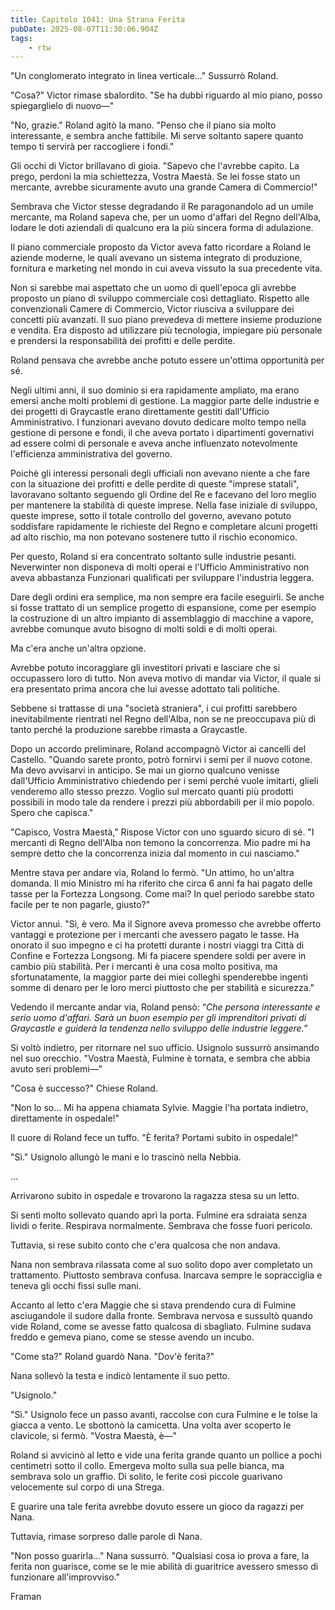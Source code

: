 ```yaml
---
title: Capitolo 1041: Una Strana Ferita
pubDate: 2025-08-07T11:30:06.904Z
tags:
    - rtw
---
```



"Un conglomerato integrato in linea verticale..." Sussurrò Roland.


"Cosa?" Victor rimase sbalordito. "Se ha dubbi riguardo al mio piano, posso spiegarglielo di nuovo—"


"No, grazie." Roland agitò la mano. "Penso che il piano sia molto interessante, e sembra anche fattibile. Mi serve soltanto sapere quanto tempo ti servirà per raccogliere i fondi."


Gli occhi di Victor brillavano di gioia. "Sapevo che l'avrebbe capito. La prego, perdoni la mia schiettezza, Vostra Maestà. Se lei fosse stato un mercante, avrebbe sicuramente avuto una grande Camera di Commercio!"


Sembrava che Victor stesse degradando il Re paragonandolo ad un umile mercante, ma Roland sapeva che, per un uomo d'affari del Regno dell'Alba, lodare le doti aziendali di qualcuno era la più sincera forma di adulazione.


Il piano commerciale proposto da Victor aveva fatto ricordare a Roland le aziende moderne, le quali avevano un sistema integrato di produzione, fornitura e marketing nel mondo in cui aveva vissuto la sua precedente vita.


Non si sarebbe mai aspettato che un uomo di quell'epoca gli avrebbe proposto un piano di sviluppo commerciale così dettagliato. Rispetto alle convenzionali Camere di Commercio, Victor riusciva a sviluppare dei concetti più avanzati. Il suo piano prevedeva di mettere insieme produzione e vendita. Era disposto ad utilizzare più tecnologia, impiegare più personale e prendersi la responsabilità dei profitti e delle perdite.


Roland pensava che avrebbe anche potuto essere un'ottima opportunità per sé.


Negli ultimi anni, il suo dominio si era rapidamente ampliato, ma erano emersi anche molti problemi di gestione. La maggior parte delle industrie e dei progetti di Graycastle erano direttamente gestiti dall'Ufficio Amministrativo. I funzionari avevano dovuto dedicare molto tempo nella gestione di persone e fondi, il che aveva portato i dipartimenti governativi ad essere colmi di personale e aveva anche influenzato notevolmente l'efficienza amministrativa del governo.


Poichè gli interessi personali degli ufficiali non avevano niente a che fare con la situazione dei profitti e delle perdite di queste "imprese statali", lavoravano soltanto seguendo gli Ordine del Re e facevano del loro meglio per mantenere la stabilità di queste imprese. Nella fase iniziale di sviluppo, queste imprese, sotto il totale controllo del governo, avevano potuto soddisfare rapidamente le richieste del Regno e completare alcuni progetti ad alto rischio, ma non potevano sostenere tutto il rischio economico.


Per questo, Roland si era concentrato soltanto sulle industrie pesanti. Neverwinter non disponeva di molti operai e l'Ufficio Amministrativo non aveva abbastanza Funzionari qualificati per sviluppare l'industria leggera.


Dare degli ordini era semplice, ma non sempre era facile eseguirli. Se anche si fosse trattato di un semplice progetto di espansione, come per esempio la costruzione di un altro impianto di assemblaggio di macchine a vapore, avrebbe comunque avuto bisogno di molti soldi e di molti operai.


Ma c'era anche un'altra opzione.


Avrebbe potuto incoraggiare gli investitori privati e lasciare che si occupassero loro di tutto. Non aveva motivo di mandar via Victor, il quale si era presentato prima ancora che lui avesse adottato tali politiche.


Sebbene si trattasse di una "società straniera", i cui profitti sarebbero inevitabilmente rientrati nel Regno dell'Alba, non se ne preoccupava più di tanto perché la produzione sarebbe rimasta a Graycastle.


Dopo un accordo preliminare, Roland accompagnò Victor ai cancelli del Castello. "Quando sarete pronto, potrò fornirvi i semi per il nuovo cotone. Ma devo avvisarvi in anticipo. Se mai un giorno qualcuno venisse dall'Ufficio Amministrativo chiedendo per i semi perché vuole imitarti, glieli venderemo allo stesso prezzo. Voglio sul mercato quanti più prodotti possibili in modo tale da rendere i prezzi più abbordabili per il mio popolo. Spero che capisca."


"Capisco, Vostra Maestà," Rispose Victor con uno sguardo sicuro di sé. "I mercanti di Regno dell'Alba non temono la concorrenza. Mio padre mi ha sempre detto che la concorrenza inizia dal momento in cui nasciamo."


Mentre stava per andare via, Roland lo fermò. "Un attimo, ho un'altra domanda. Il mio Ministro mi ha riferito che circa 6 anni fa hai pagato delle tasse per la Fortezza Longsong. Come mai? In quel periodo sarebbe stato facile per te non pagarle, giusto?"


Victor annuì. "Sì, è vero. Ma il Signore aveva promesso che avrebbe offerto vantaggi e protezione per i mercanti che avessero pagato le tasse. Ha onorato il suo impegno e ci ha protetti durante i nostri viaggi tra Città di Confine e Fortezza Longsong. Mi fa piacere spendere soldi per avere in cambio più stabilità. Per i mercanti è una cosa molto positiva, ma sfortunatamente, la maggior parte dei miei colleghi spenderebbe ingenti somme di denaro per le loro merci piuttosto che per stabilità e sicurezza."


Vedendo il mercante andar via, Roland pensò: “<em>Che persona interessante e serio uomo d'affari. Sarà un buon esempio per gli imprenditori privati ​​di Graycastle e guiderà la tendenza nello sviluppo delle industrie leggere.”</em>


Si voltò indietro, per ritornare nel suo ufficio. Usignolo sussurrò ansimando nel suo orecchio. "Vostra Maestà, Fulmine è tornata, e sembra che abbia avuto seri problemi—"


"Cosa è successo?" Chiese Roland.


"Non lo so... Mi ha appena chiamata Sylvie. Maggie l'ha portata indietro, direttamente in ospedale!"


Il cuore di Roland fece un tuffo. "È ferita? Portami subito in ospedale!"


"Sì." Usignolo allungò le mani e lo trascinò nella Nebbia.


...


Arrivarono subito in ospedale e trovarono la ragazza stesa su un letto.


Si sentì molto sollevato quando aprì la porta. Fulmine era sdraiata senza lividi o ferite. Respirava normalmente. Sembrava che fosse fuori pericolo.


Tuttavia, si rese subito conto che c'era qualcosa che non andava.


Nana non sembrava rilassata come al suo solito dopo aver completato un trattamento. Piuttosto sembrava confusa. Inarcava sempre le sopracciglia e teneva gli occhi fissi sulle mani.


Accanto al letto c'era Maggie che si stava prendendo cura di Fulmine asciugandole il sudore dalla fronte. Sembrava nervosa e sussultò quando vide Roland, come se avesse fatto qualcosa di sbagliato. Fulmine sudava freddo e gemeva piano, come se stesse avendo un incubo.


"Come sta?" Roland guardò Nana. "Dov'è ferita?"


Nana sollevò la testa e indicò lentamente il suo petto.


"Usignolo."


"Sì." Usignolo fece un passo avanti, raccolse con cura Fulmine e le tolse la giacca a vento. Le sbottonò la camicetta. Una volta aver scoperto le clavicole, si fermò. "Vostra Maestà, è—"


Roland si avvicinò al letto e vide una ferita grande quanto un pollice a pochi centimetri sotto il collo. Emergeva molto sulla sua pelle bianca, ma sembrava solo un graffio. Di solito, le ferite così piccole guarivano velocemente sul corpo di una Strega.


E guarire una tale ferita avrebbe dovuto essere un gioco da ragazzi per Nana.


Tuttavia, rimase sorpreso dalle parole di Nana.


"Non posso guarirla..." Nana sussurrò. "Qualsiasi cosa io prova a fare, la ferita non guarisce, come se le mie abilità di guaritrice avessero smesso di funzionare all'improvviso."






Framan
                                


                                



